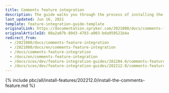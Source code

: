 ```yaml
---
title: Comments feature integration
description: The guide walks you through the process of installing the Comments feature into your project.
last_updated: Jun 16, 2021
template: feature-integration-guide-template
originalLink: https://documentation.spryker.com/2021080/docs/comments-feature-integration
originalArticleId: 08a2a07b-89d3-4783-a003-bda959521b4a
redirect_from:
  - /2021080/docs/comments-feature-integration
  - /2021080/docs/en/comments-feature-integration
  - /docs/comments-feature-integration
  - /docs/en/comments-feature-integration
  - /docs/scos/dev/feature-integration-guides/202204.0/comments-feature-integration.html
  - /docs/scos/dev/feature-integration-guides/202212.0/comments-feature-integration.html
---
```


{% include pbc/all/install-features/202212.0/install-the-comments-feature.md %} <!-- To edit, see /_includes/pbc/all/install-features/202212.0/install-the-comments-feature.md -->
